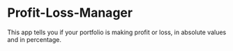 # Profit-Loss-Manager
 This app tells you if your portfolio is making profit or loss, in absolute values and in percentage.
